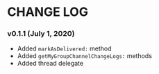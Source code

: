 # CHANGE LOG

### v0.1.1 (July 1, 2020)
* Added `markAsDelivered:` method
* Added `getMyGroupChannelChangeLogs:` methods
* Added thread delegate 
